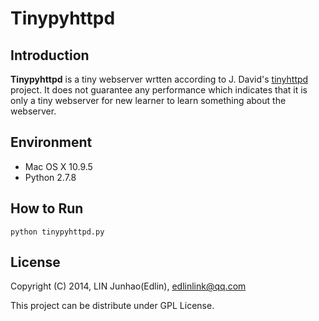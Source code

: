 # Tinypyhttpd

## Introduction

**Tinypyhttpd** is a tiny webserver wrtten according to J. David's [tinyhttpd](http://tinyhttpd.sourceforge.net/) project. It does not guarantee any performance which indicates that it is only a tiny webserver for new learner to learn something about the webserver.

## Environment

+ Mac OS X 10.9.5
+ Python 2.7.8

## How to Run

	python tinypyhttpd.py

## License

Copyright (C) 2014, LIN Junhao(Edlin), edlinlink@qq.com

This project can be distribute under GPL License.





